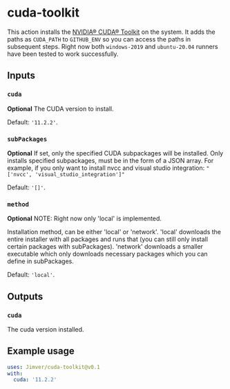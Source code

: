 # cuda-toolkit

This action installs the [NVIDIA® CUDA® Toolkit](https://developer.nvidia.com/cuda-toolkit) on the system. It adds the paths as `CUDA_PATH` to `GITHUB_ENV` so you can access the paths in subsequent steps. Right now both `windows-2019` and `ubuntu-20.04` runners have been tested to work successfully.

## Inputs

### `cuda`

**Optional** The CUDA version to install.

Default: `'11.2.2'`.

### `subPackages`

**Optional** If set, only the specified CUDA subpackages will be installed.
Only installs specified subpackages, must be in the form of a JSON array. For example, if you only want to install nvcc and visual studio integration: `"['nvcc', 'visual_studio_integration']"`

Default: `'[]'`.

### `method`

**Optional** NOTE: Right now only 'local' is implemented.

Installation method, can be either 'local' or 'network'. 'local' downloads the entire installer with all packages and runs that (you can still only install certain packages with subPackages). 'network' downloads a smaller executable which only downloads necessary packages which you can define in subPackages.

Default: `'local'`.

## Outputs

### `cuda`

The cuda version installed.

## Example usage

```yaml
uses: Jimver/cuda-toolkit@v0.1
with:
  cuda: '11.2.2'
```
